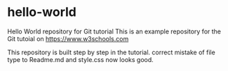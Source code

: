 # hello-world
Hello World repository for Git tutorial
This is an example repository for the Git tutoial on https://www.w3schools.com

This repository is built step by step in the tutorial.
correct mistake of file type to Readme.md and style.css now looks good.
